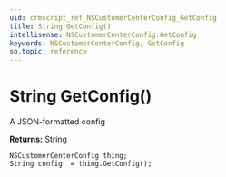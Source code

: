 ```yaml
---
uid: crmscript_ref_NSCustomerCenterConfig_GetConfig
title: String GetConfig()
intellisense: NSCustomerCenterConfig.GetConfig
keywords: NSCustomerCenterConfig, GetConfig
so.topic: reference
---
```


# String GetConfig()

A JSON-formatted config

**Returns:** String

```crmscript
NSCustomerCenterConfig thing;
String config  = thing.GetConfig();
```

